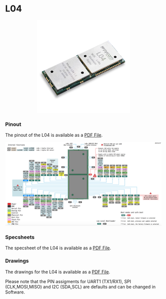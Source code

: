 # L04

<p align="center"><img src ="../../../img/l04.png" width="300"></p>

### Pinout
The pinout of the L04 is available as a <a href="../downloads/l04-pinout.pdf" target="_blank">PDF File</a>.

<a href="../downloads/l04-pinout.pdf" target="_blank" align="center"><img src ="../../../img/l04-pinout.png"></a>

### Specsheets

The specsheet of the L04 is available as a <a href="../downloads/l04-specsheet.pdf" target="_blank">PDF File</a>.

### Drawings

The drawings for the L04 is available as a <a href="../downloads/l04-drawing.pdf" target="_blank">PDF File</a>.

Please note that the PIN assigments for UART1 (TX1/RX1), SPI (CLK,MOSI,MISO) and I2C (SDA,SCL) are defaults and can be changed in Software.

